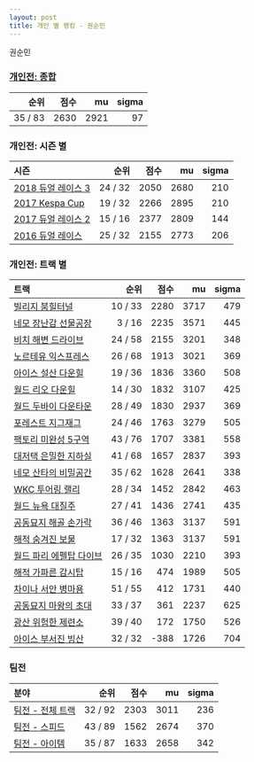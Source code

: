 ```yaml
---
layout: post
title: 개인 별 랭킹 - 권순민
---
```


권순민

### [개인전: 종합](../singles-full)

| 순위 | 점수 | mu | sigma |
|---:|---:|---:|---:|
| 35 / 83 | 2630 | 2921 | 97 |

### 개인전: 시즌 별

| 시즌 | 순위 | 점수 | mu | sigma |
|:---|---:|---:|---:|---:|
| [2018 듀얼 레이스 3](../singles-s2018_1) | 24 / 32 | 2050 | 2680 | 210 |
| [2017 Kespa Cup](../singles-s2017_2) | 19 / 32 | 2266 | 2895 | 210 |
| [2017 듀얼 레이스 2](../singles-s2017_1) | 15 / 16 | 2377 | 2809 | 144 |
| [2016 듀얼 레이스](../singles-s2016_1) | 25 / 32 | 2155 | 2773 | 206 |

### 개인전: 트랙 별

| 트랙 | 순위 | 점수 | mu | sigma |
|:---|---:|---:|---:|---:|
| [빌리지 붐힐터널](../boomhill) | 10 / 33 | 2280 | 3717 | 479 |
| [네모 장난감 선물공장](../present) | 3 / 16 | 2235 | 3571 | 445 |
| [비치 해변 드라이브](../haebyun) | 24 / 58 | 2155 | 3201 | 348 |
| [노르테유 익스프레스](../noex) | 26 / 68 | 1913 | 3021 | 369 |
| [아이스 설산 다운힐](../seolsan) | 19 / 36 | 1836 | 3360 | 508 |
| [월드 리오 다운힐](../rio) | 14 / 30 | 1832 | 3107 | 425 |
| [월드 두바이 다운타운](../dubai) | 28 / 49 | 1830 | 2937 | 369 |
| [포레스트 지그재그](../zigzag) | 24 / 46 | 1763 | 3279 | 505 |
| [팩토리 미완성 5구역](../district5) | 43 / 76 | 1707 | 3381 | 558 |
| [대저택 은밀한 지하실](../jeotaek) | 41 / 68 | 1657 | 2837 | 393 |
| [네모 산타의 비밀공간](../santa) | 35 / 62 | 1628 | 2641 | 338 |
| [WKC 투어링 랠리](../rally) | 28 / 34 | 1452 | 2842 | 463 |
| [월드 뉴욕 대질주](../newyork) | 27 / 41 | 1436 | 2741 | 435 |
| [공동묘지 해골 손가락](../haeson) | 36 / 46 | 1363 | 3137 | 591 |
| [해적 숨겨진 보물](../haesumbo) | 17 / 32 | 1363 | 3137 | 591 |
| [월드 파리 에펠탑 다이브](../eifel) | 26 / 35 | 1030 | 2210 | 393 |
| [해적 가파른 감시탑](../gamshi) | 15 / 16 | 474 | 1989 | 505 |
| [차이나 서안 병마용](../byeongma) | 51 / 55 | 412 | 1731 | 440 |
| [공동묘지 마왕의 초대](../mawang) | 33 / 37 | 361 | 2237 | 625 |
| [광산 위험한 제련소](../jeryeonso) | 39 / 40 | 172 | 1750 | 526 |
| [아이스 부서진 빙산](../boobing) | 32 / 32 | -388 | 1726 | 704 |

### 팀전

| 분야 | 순위 | 점수 | mu | sigma |
|:---|---:|---:|---:|---:|
| [팀전 - 전체 트랙](../team-full) | 32 / 92 | 2303 | 3011 | 236 |
| [팀전 - 스피드](../team-speed) | 43 / 89 | 1562 | 2674 | 370 |
| [팀전 - 아이템](../team-item) | 35 / 87 | 1633 | 2658 | 342 |

